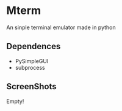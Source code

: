 # Mterm
An sinple terminal emulator made in python

## Dependences
- PySimpleGUI
- subprocess

## ScreenShots
Empty!
